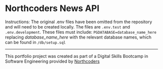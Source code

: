 # Northcoders News API

Instructions: The original .env files have been omitted from the repository and will need to be created locally. The files are `.env.test` and `.env.development`. These files must include: `PGDATABASE=database_name_here` replacing _database_name_here_ with the relevant database names, which can be found in `/db/setup.sql`

---

This portfolio project was created as part of a Digital Skills Bootcamp in Software Engineering provided by [Northcoders](https://northcoders.com/)
